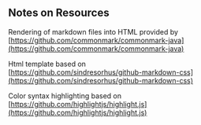 ## Notes on Resources
Rendering of markdown files into HTML provided by  
[https://github.com/commonmark/commonmark-java](https://github.com/commonmark/commonmark-java)

Html template based on  
[https://github.com/sindresorhus/github-markdown-css](https://github.com/sindresorhus/github-markdown-css)

Color syntax highlighting based on  
[https://github.com/highlightjs/highlight.js](https://github.com/highlightjs/highlight.js)
